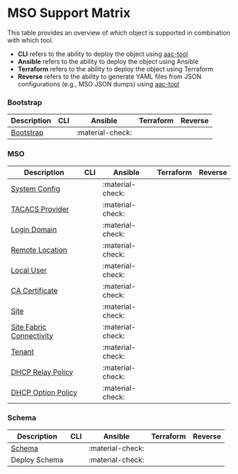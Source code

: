 # MSO Support Matrix

This table provides an overview of which object is supported in combination with which tool.

* **CLI** refers to the ability to deploy the object using [aac-tool](../cli/overview.md)
* **Ansible** refers to the ability to deploy the object using Ansible
* **Terraform** refers to the ability to deploy the object using Terraform
* **Reverse** refers to the ability to generate YAML files from JSON configurations (e.g., MSO JSON dumps) using [aac-tool](../cli/overview.md)

### Bootstrap

Description | CLI | Ansible | Terraform | Reverse
---|---|---|---|---
[Bootstrap](./mso/bootstrap/bootstrap.md) | | :material-check: | |

### MSO

Description | CLI | Ansible | Terraform | Reverse
---|---|---|---|---
[System Config](./mso/mso/system_config.md) | | :material-check: | |
[TACACS Provider](./mso/mso/tacacs_provider.md) | | :material-check: | |
[Login Domain](./mso/mso/login_domain.md) | | :material-check: | |
[Remote Location](./mso/mso/remote_location.md) | | :material-check: | |
[Local User](./mso/mso/user.md) | | :material-check: | |
[CA Certificate](./mso/mso/ca_certificate.md) | | :material-check: | |
[Site](./mso/mso/site.md) | | :material-check: | |
[Site Fabric Connectivity](./mso/mso/fabric_connectivity.md) | | :material-check: | |
[Tenant](./mso/mso/tenant.md) | | :material-check: | |
[DHCP Relay Policy](./mso/mso/dhcp_relay.md) | | :material-check: | |
[DHCP Option Policy](./mso/mso/dhcp_option.md) | | :material-check: | |

### Schema

Description | CLI | Ansible | Terraform | Reverse
---|---|---|---|---
[Schema](./mso/schema/schema.md) | | :material-check: | |
Deploy Schema | | :material-check: | |

